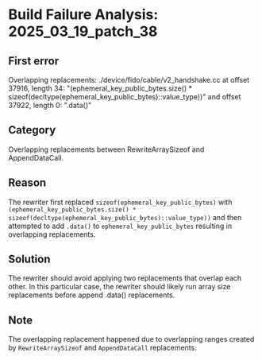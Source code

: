 # Build Failure Analysis: 2025_03_19_patch_38

## First error
Overlapping replacements: ./device/fido/cable/v2_handshake.cc at offset 37916, length 34: "(ephemeral_key_public_bytes.size() * sizeof(decltype(ephemeral_key_public_bytes)::value_type))" and offset 37922, length 0: ".data()"

## Category
Overlapping replacements between RewriteArraySizeof and AppendDataCall.

## Reason
The rewriter first replaced `sizeof(ephemeral_key_public_bytes)` with `(ephemeral_key_public_bytes.size() * sizeof(decltype(ephemeral_key_public_bytes)::value_type))` and then attempted to add `.data()` to `ephemeral_key_public_bytes` resulting in overlapping replacements.

## Solution
The rewriter should avoid applying two replacements that overlap each other. In this particular case, the rewriter should likely run array size replacements before append .data() replacements.

## Note
The overlapping replacement happened due to overlapping ranges created by `RewriteArraySizeof` and `AppendDataCall` replacements.